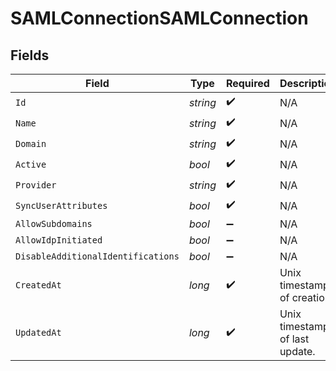# SAMLConnectionSAMLConnection


## Fields

| Field                              | Type                               | Required                           | Description                        |
| ---------------------------------- | ---------------------------------- | ---------------------------------- | ---------------------------------- |
| `Id`                               | *string*                           | :heavy_check_mark:                 | N/A                                |
| `Name`                             | *string*                           | :heavy_check_mark:                 | N/A                                |
| `Domain`                           | *string*                           | :heavy_check_mark:                 | N/A                                |
| `Active`                           | *bool*                             | :heavy_check_mark:                 | N/A                                |
| `Provider`                         | *string*                           | :heavy_check_mark:                 | N/A                                |
| `SyncUserAttributes`               | *bool*                             | :heavy_check_mark:                 | N/A                                |
| `AllowSubdomains`                  | *bool*                             | :heavy_minus_sign:                 | N/A                                |
| `AllowIdpInitiated`                | *bool*                             | :heavy_minus_sign:                 | N/A                                |
| `DisableAdditionalIdentifications` | *bool*                             | :heavy_minus_sign:                 | N/A                                |
| `CreatedAt`                        | *long*                             | :heavy_check_mark:                 | Unix timestamp of creation.<br/>   |
| `UpdatedAt`                        | *long*                             | :heavy_check_mark:                 | Unix timestamp of last update.<br/> |